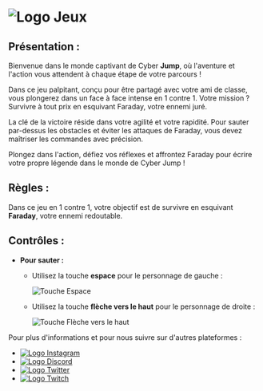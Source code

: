 # ![Logo Jeux](https://github.com/Lioxyze/Video-Game-Brief-2/assets/160881557/35e2b095-b750-42df-9b49-51d756cce8a7)

## Présentation :

Bienvenue dans le monde captivant de Cyber **Jump**, où l'aventure et l'action vous attendent à chaque étape de votre parcours !

Dans ce jeu palpitant, conçu pour être partagé avec votre ami de classe, vous plongerez dans un face à face intense en 1 contre 1. Votre mission ? Survivre à tout prix en esquivant Faraday, votre ennemi juré.

La clé de la victoire réside dans votre agilité et votre rapidité. Pour sauter par-dessus les obstacles et éviter les attaques de Faraday, vous devez maîtriser les commandes avec précision.

Plongez dans l'action, défiez vos réflexes et affrontez Faraday pour écrire votre propre légende dans le monde de Cyber Jump !

## Règles :

Dans ce jeu en 1 contre 1, votre objectif est de survivre en esquivant **Faraday**, votre ennemi redoutable.

## Contrôles :

- **Pour sauter :**
  - Utilisez la touche **espace** pour le personnage de gauche :

    ![Touche Espace](https://github.com/Lioxyze/Video-Game-Brief-2/assets/160881557/7738ef60-05db-4f7b-96a0-5f1d50e4131b)

  - Utilisez la touche **flèche vers le haut** pour le personnage de droite :

    ![Touche Flèche vers le haut](https://github.com/Lioxyze/Video-Game-Brief-2/assets/160881557/d8ee14a8-8569-47a5-8ca5-7fc873573440)

Pour plus d'informations et pour nous suivre sur d'autres plateformes :

- [![Logo Instagram](https://upload.wikimedia.org/wikipedia/commons/thumb/a/a5/Instagram_icon.png/1200px-Instagram_icon.png)](https://www.instagram.com/lioxyze/)
- [![Logo Discord](https://discord.com/assets/6debd47ed13483642cf09e832ed0bc1b.png)](https://discord.gg/XkrwNYER4q)
- [![Logo Twitter](https://upload.wikimedia.org/wikipedia/fr/thumb/c/c8/Twitter_Bird.svg/1200px-Twitter_Bird.svg.png)](https://twitter.com/lioxyze)
- [![Logo Twitch](https://upload.wikimedia.org/wikipedia/fr/thumb/c/cf/Twitch_logo_2019.svg/1280px-Twitch_logo_2019.svg.png)](https://www.twitch.tv/lioxyze)
